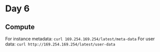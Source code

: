 # Day 6

## Compute

For instance metadata: ```curl 169.254.169.254/latest/meta-data```
For user data: ```curl http://169.254.169.254/latest/user-data```
